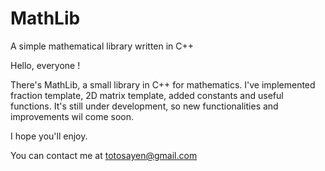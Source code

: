 # MathLib
A simple mathematical library written in C++

Hello, everyone !

There's MathLib, a small library in C++ for mathematics.
I've implemented fraction template, 2D matrix template, added constants and useful functions.
It's still under development, so new functionalities and improvements wil come soon.

I hope you'll enjoy.

You can contact me at totosayen@gmail.com

